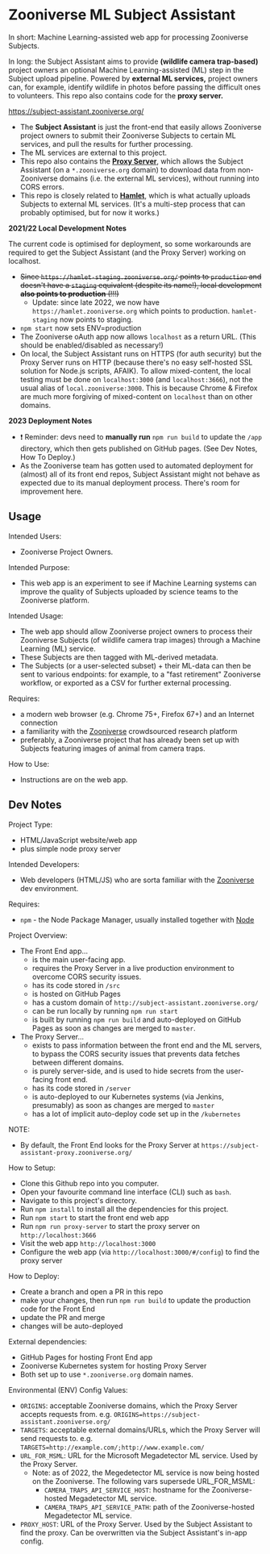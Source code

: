 # Zooniverse ML Subject Assistant

In short: Machine Learning-assisted web app for processing Zooniverse Subjects.

In long: the Subject Assistant aims to provide **(wildlife camera trap-based)** project owners an optional Machine Learning-assisted (ML) step in the Subject upload pipeline. Powered by **external ML services,** project owners can, for example, identify wildlife in photos before passing the difficult ones to volunteers. This repo also contains code for the **proxy server.**

https://subject-assistant.zooniverse.org/

- The **Subject Assistant** is just the front-end that easily allows Zooniverse project owners to submit their Zooniverse Subjects to certain ML services, and pull the results for further processing.
- The ML services are external to this project.
- This repo also contains the **[Proxy Server](https://subject-assistant-proxy.zooniverse.org/)**, which allows the Subject Assistant (on a `*.zooniverse.org` domain) to download data from non-Zooniverse domains (i.e. the external ML services), without running into CORS errors.
- This repo is closely related to **[Hamlet](https://github.com/zooniverse/hamlet)**, which is what actually uploads Subjects to external ML services. (It's a multi-step process that can probably optimised, but for now it works.)

**2021/22 Local Development Notes**

The current code is optimised for deployment, so some workarounds are required to get the Subject Assistant (and the Proxy Server) working on localhost.
- ~~Since `https://hamlet-staging.zooniverse.org/` points to `production` and doesn't have a `staging` equivalent (despite its name!), local development **also points to production** (!!!)~~
  - Update: since late 2022, we now have `https://hamlet.zooniverse.org` which points to production. `hamlet-staging` now points to staging.
- `npm start` now sets ENV=production
- The Zooniverse oAuth app now allows `localhost` as a return URL. (This should be enabled/disabled as necessary!)
- On local, the Subject Assistant runs on HTTPS (for auth security) but the Proxy Server runs on HTTP (because there's no easy self-hosted SSL solution for Node.js scripts, AFAIK). To allow mixed-content, the local testing must be done on `localhost:3000` (and `localhost:3666`), not the usual alias of `local.zooniverse:3000`. This is because Chrome & Firefox are much more forgiving of mixed-content on `localhost` than on other domains.

**2023 Deployment Notes**

- ❗ Reminder: devs need to **manually run** `npm run build` to update the `/app` directory, which then gets published on GitHub pages. (See Dev Notes, How To Deploy.)
- As the Zooniverse team has gotten used to automated deployment for (almost) all of its front end repos, Subject Assistant might not behave as expected due to its manual deployment process. There's room for improvement here.

## Usage

Intended Users:
- Zooniverse Project Owners.

Intended Purpose:
- This web app is an experiment to see if Machine Learning systems can improve the quality of Subjects uploaded by science teams to the Zooniverse platform.

Intended Usage:
- The web app should allow Zooniverse project owners to process their Zooniverse Subjects (of wildlife camera trap images) through a Machine Learning (ML) service.
- These Subjects are then tagged with ML-derived metadata.
- The Subjects (or a user-selected subset) + their ML-data can then be sent to various endpoints: for example, to a "fast retirement" Zooniverse workflow, or exported as a CSV for further external processing.

Requires:
- a modern web browser (e.g. Chrome 75+, Firefox 67+) and an Internet connection
- a familiarity with the [Zooniverse](https://www.zooniverse.org) crowdsourced research platform
- preferably, a Zooniverse project that has already been set up with Subjects featuring images of animal from camera traps.

How to Use:
- Instructions are on the web app.

## Dev Notes

Project Type:
- HTML/JavaScript website/web app
- plus simple node proxy server

Intended Developers:
- Web developers (HTML/JS) who are sorta familiar with the [Zooniverse](https://github.com/zooniverse/)
  dev environment.

Requires:
- `npm` - the Node Package Manager, usually installed together with [Node](https://nodejs.org/)

Project Overview:
- The Front End app...
  - is the main user-facing app.
  - requires the Proxy Server in a live production environment to overcome CORS security issues.
  - has its code stored in `/src`
  - is hosted on GitHub Pages
  - has a custom domain of `http://subject-assistant.zooniverse.org/`
  - can be run locally by running `npm run start`
  - is built by running `npm run build` and auto-deployed on GitHub Pages as soon as changes are merged to `master`.
- The Proxy Server...
  - exists to pass information between the front end and the ML servers, to bypass the CORS security issues that prevents data fetches between different domains.
  - is purely server-side, and is used to hide secrets from the user-facing front end.
  - has its code stored in `/server`
  - is auto-deployed to our Kubernetes systems (via Jenkins, presumably) as soon as changes are merged to `master`
  - has a lot of implicit auto-deploy code set up in the `/kubernetes`

NOTE:
- By default, the Front End looks for the Proxy Server at `https://subject-assistant-proxy.zooniverse.org/`

How to Setup:
- Clone this Github repo into you computer.
- Open your favourite command line interface (CLI) such as `bash`.
- Navigate to this project's directory.
- Run `npm install` to install all the dependencies for this project.
- Run `npm start` to start the front end web app
- Run `npm run proxy-server` to start the proxy server on `http://localhost:3666`
- Visit the web app `http://localhost:3000`
- Configure the web app (via `http://localhost:3000/#/config`) to find the proxy server

How to Deploy:
- Create a branch and open a PR in this repo
- make your changes, then run `npm run build` to update the production code for the Front End
- update the PR and merge
- changes will be auto-deployed

External dependencies:
- GitHub Pages for hosting Front End app
- Zooniverse Kubernetes system for hosting Proxy Server
- Both set up to use `*.zooniverse.org` domain names.

Environmental (ENV) Config Values:
- `ORIGINS`: acceptable Zooniverse domains, which the Proxy Server accepts requests from. e.g. `ORIGINS=https://subject-assistant.zooniverse.org/`
- `TARGETS`: acceptable external domains/URLs, which the Proxy Server will send requests to. e.g. `TARGETS=http://example.com/;http://www.example.com/`
- `URL_FOR_MSML`: URL for the Microsoft Megadetector ML service. Used by the Proxy Server.
  - Note: as of 2022, the Megedetector ML service is now being hosted on the Zooniverse. The following vars supersede URL_FOR_MSML:
    - `CAMERA_TRAPS_API_SERVICE_HOST`: hostname for the Zooniverse-hosted Megadetector ML service.
    - `CAMERA_TRAPS_API_SERVICE_PATH`: path of the Zooniverse-hosted Megadetector ML service. 
- `PROXY_HOST`: URL of the Proxy Server. Used by the Subject Assistant to find the proxy. Can be overwritten via the Subject Assistant's in-app config.
